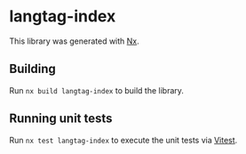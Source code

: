 # langtag-index

This library was generated with [Nx](https://nx.dev).

## Building

Run `nx build langtag-index` to build the library.

## Running unit tests

Run `nx test langtag-index` to execute the unit tests via [Vitest](https://vitest.dev/).
